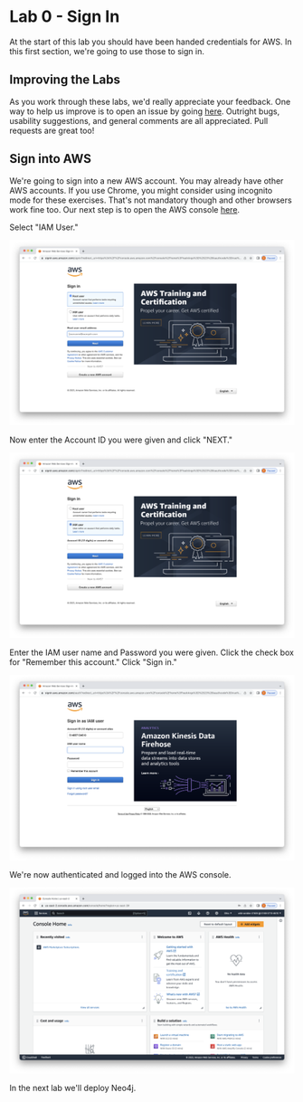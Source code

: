 # Lab 0 - Sign In
At the start of this lab you should have been handed credentials for AWS.  In this first section, we're going to use those to sign in.

## Improving the Labs
As you work through these labs, we'd really appreciate your feedback.  One way to help us improve is to open an issue by going [here](https://github.com/neo4j-partners/hands-on-lab-neo4j-and-sagemaker/issues).  Outright bugs, usability suggestions, and general comments are all appreciated.  Pull requests are great too!

## Sign into AWS
We're going to sign into a new AWS account.  You may already have other AWS accounts.  If you use Chrome, you might consider using incognito mode for these exercises.  That's not mandatory though and other browsers work fine too.
Our next step is to open the AWS console [here](https://console.aws.amazon.com/). 

Select "IAM User."

![](images/01.png)

Now enter the Account ID you were given and click "NEXT."

![](images/02.png)

Enter the IAM user name and Password you were given.  Click the check box for "Remember this account."  Click "Sign in."

![](images/03.png)

We're now authenticated and logged into the AWS console.

![](images/04.png)

In the next lab we'll deploy Neo4j.